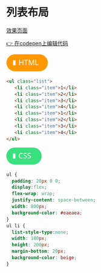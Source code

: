 # <b>列表布局</b>

[效果页面](../assets/source/01flex-列表.html ':include :type=iframe width=100% height=495px')

[:point_right: 在codepen上编辑代码](https://codepen.io/shuangcs/pen/yKrVpd)

![标签](../assets/html.svg)

```html
<ul class="list">
   <li class="item">1</li>
   <li class="item">2</li>
   <li class="item">3</li>
   <li class="item">4</li>
   <li class="item">1</li>
   <li class="item">2</li>
   <li class="item">3</li>
   <li class="item">4</li>
</ul>
```

![标签](../assets/css.svg)

```css
ul {
  padding: 20px 0 0;
  display:flex;
  flex-wrap: wrap;
  justify-content: space-between;
  width: 800px;
  background-color: #eaeaea;
}
ul li {
  list-style-type:none;
  width: 180px;
  height: 200px;
  margin-bottom: 20px;
  background-color: beige;
}
```